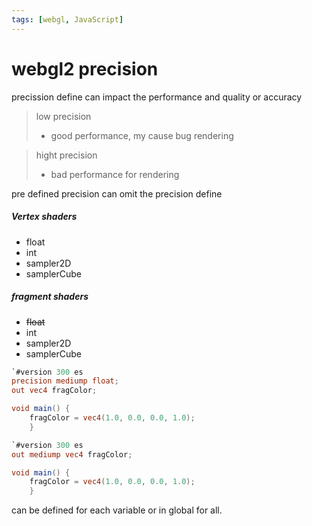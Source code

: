```yaml
---
tags: [webgl, JavaScript]
---
```



# webgl2 precision
precission define can impact the performance and quality or accuracy
> low precision
> - good performance, my cause bug rendering
  
> hight precision
> - bad performance for rendering

pre defined precision can omit the precision define  
##### Vertex shaders
- float
- int
- sampler2D
- samplerCube
  
##### fragment shaders
- ~~float~~
- int
- sampler2D
- samplerCube
  


```glsl
`#version 300 es
precision mediump float;
out vec4 fragColor;

void main() {
	fragColor = vec4(1.0, 0.0, 0.0, 1.0);
	}
```

```glsl
`#version 300 es
out mediump vec4 fragColor;

void main() {
	fragColor = vec4(1.0, 0.0, 0.0, 1.0);
	}
```


can be defined for each variable or in global for all.
